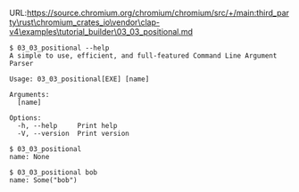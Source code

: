 URL:https://source.chromium.org/chromium/chromium/src/+/main:third_party\rust\chromium_crates_io\vendor\clap-v4\examples\tutorial_builder\03_03_positional.md
```console
$ 03_03_positional --help
A simple to use, efficient, and full-featured Command Line Argument Parser

Usage: 03_03_positional[EXE] [name]

Arguments:
  [name]  

Options:
  -h, --help     Print help
  -V, --version  Print version

$ 03_03_positional
name: None

$ 03_03_positional bob
name: Some("bob")

```
